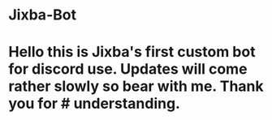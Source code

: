 # Jixba-Bot
# Hello this is Jixba's first custom bot for discord use. Updates will come rather slowly so bear with me. Thank you for # understanding.
